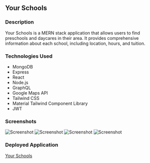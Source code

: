 ## Your Schools

### Description

Your Schools is a MERN stack application that allows users to find preschools and daycares in their area. It provides comprehensive information about each school, including location, hours, and tuition.

### Technologies Used

- MongoDB
- Express
- React
- Node.js
- GraphQL
- Google Maps API
- Tailwind CSS
- Material Tailwind Component Library
- JWT

### Screenshots

![Screenshot](https://i.ibb.co/82H46LM/Screenshot-2024-03-11-083610.png)
![Screenshot](https://i.ibb.co/Mn2kTbS/Screenshot-2024-03-11-083629.png)
![Screenshot](https://i.ibb.co/cbCfLSq/Screenshot-2024-03-11-083645.png)
![Screenshot](https://i.ibb.co/1fWXxGj/Screenshot-2024-03-11-083802.png)

### Deployed Application

[Your Schools](https://your-schools.onrender.com/)
